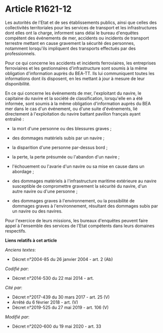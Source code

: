 # Article R1621-12

Les autorités de l'Etat et de ses établissements publics, ainsi que celles des collectivités territoriales pour les services
de transport et les infrastructures dont elles ont la charge, informent sans délai le bureau d'enquêtes compétent des
événements de mer, accidents ou incidents de transport terrestre mettant en cause gravement la sécurité des personnes,
notamment lorsqu'ils impliquent des transports effectués par des professionnels.

Pour ce qui concerne les accidents et incidents ferroviaires, les entreprises ferroviaires et les gestionnaires
d'infrastructure sont soumis à la même obligation d'information auprès du BEA-TT. Ils lui communiquent toutes les
informations dont ils disposent, en les mettant à jour à mesure de leur disponibilité.

En ce qui concerne les événements de mer, l'exploitant du navire, le capitaine du navire et la société de classification,
lorsqu'elle en a été informée, sont soumis à la même obligation d'information auprès du BEA mer dans le cas d'un événement,
ou d'une suite d'événements, lié directement à l'exploitation du navire battant pavillon français ayant entraîné :

- la mort d'une personne ou des blessures graves ;

- des dommages matériels subis par un navire ;

- la disparition d'une personne par-dessus bord ;

- la perte, la perte présumée ou l'abandon d'un navire ;

- l'échouement ou l'avarie d'un navire ou sa mise en cause dans un abordage ;

- des dommages matériels à l'infrastructure maritime extérieure au navire susceptible de compromettre gravement la sécurité
du navire, d'un autre navire ou d'une personne ;

- des dommages graves à l'environnement, ou la possibilité de dommages graves à l'environnement, résultant des dommages subis
par un navire ou des navires.

Pour l'exercice de leurs missions, les bureaux d'enquêtes peuvent faire appel à l'ensemble des services de l'Etat compétents
dans leurs domaines respectifs.

**Liens relatifs à cet article**

_Anciens textes_:

  - Décret n°2004-85 du 26 janvier 2004 - art. 2 (Ab)

_Codifié par_:

  - Décret n°2014-530 du 22 mai 2014 - art.

_Cité par_:

  - Décret n°2017-439 du 30 mars 2017 - art. 25 (V)
  - Arrêté du 6 février 2018 - art. (V)
  - Décret n°2019-525 du 27 mai 2019 - art. 106 (V)

_Modifié par_:

  - Décret n°2020-600 du 19 mai 2020 - art. 33
